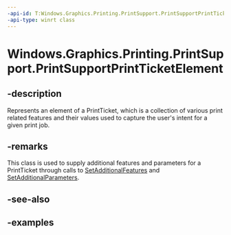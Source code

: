 ```yaml
---
-api-id: T:Windows.Graphics.Printing.PrintSupport.PrintSupportPrintTicketElement
-api-type: winrt class
---
```


# Windows.Graphics.Printing.PrintSupport.PrintSupportPrintTicketElement

<!--
public sealed class PrintSupportPrintTicketElement
-->


## -description

Represents an element of a PrintTicket, which is a collection of various print related features and their values used to capture the user's intent for a given print job.

## -remarks

This class is used to supply additional features and parameters for a PrintTicket through calls to [SetAdditionalFeatures](xref:Windows.Graphics.Printing.PrintSupport.PrintSupportPrinterSelectedEventArgs.SetAdditionalFeatures(Windows.Foundation.Collections.IIterable{Windows.Graphics.Printing.PrintSupport.PrintSupportPrintTicketElement})) and [SetAdditionalParameters](xref:Windows.Graphics.Printing.PrintSupport.PrintSupportPrinterSelectedEventArgs.SetAdditionalParameters(Windows.Foundation.Collections.IIterable{Windows.Graphics.Printing.PrintSupport.PrintSupportPrintTicketElement})).

## -see-also

## -examples


